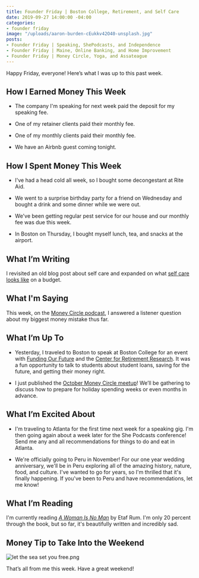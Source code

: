 ```yaml
---
title: Founder Friday | Boston College, Retirement, and Self Care
date: 2019-09-27 14:00:00 -04:00
categories:
- founder friday
image: "/uploads/aaron-burden-cEukkv42O40-unsplash.jpg"
posts:
- Founder Friday | Speaking, ShePodcasts, and Independence
- Founder Friday | Maine, Online Banking, and Home Improvement
- Founder Friday | Money Circle, Yoga, and Assateague
---
```


Happy Friday, everyone! Here’s what I was up to this past week.

## **How I Earned Money This Week**

* The company I'm speaking for next week paid the deposit for my speaking fee.

* One of my retainer clients paid their monthly fee.

* One of my monthly clients paid their monthly fee.

* We have an Airbnb guest coming tonight.

## **How I Spent Money This Week**

* I've had a head cold all week, so I bought some decongestant at Rite Aid.

* We went to a surprise birthday party for a friend on Wednesday and bought a drink and some dinner while we were out. 

* We've been getting regular pest service for our house and our monthly fee was due this week. 

* In Boston on Thursday, I bought myself lunch, tea, and snacks at the airport. 

## **What I’m Writing**

I revisited an old blog post about self care and expanded on what [self care looks like](https://www.maggiegermano.com/blog/how-to-practice-actual-self-care-on-a-budget/) on a budget.

## What I'm Saying

This week, on the [Money Circle podcast](https://www.maggiegermano.com/podcast/my-biggest-money-mistake/), I answered a listener question about my biggest money mistake thus far.

## **What I’m Up To**

* Yesterday, I traveled to Boston to speak at Boston College for an event with [Funding Our Future](https://fundingourfuture.us/) and the [Center for Retirement Research](https://crr.bc.edu/). It was a fun opportunity to talk to students about student loans, saving for the future, and getting their money right.

* I just published the [October Money Circle meetup](https://www.eventbrite.com/e/money-circle-preparing-for-holiday-spending-tickets-72080062407)! We’ll be gathering to discuss how to prepare for holiday spending weeks or even months in advance.

## **What I’m Excited About**

* I'm traveling to Atlanta for the first time next week for a speaking gig. I'm then going again about a week later for the She Podcasts conference! Send me any and all recommendations for things to do and eat in Atlanta.

* We're officially going to Peru in November! For our one year wedding anniversary, we'll be in Peru exploring all of the amazing history, nature, food, and culture. I've wanted to go for years, so I'm thrilled that it's finally happening. If you've been to Peru and have recommendations, let me know!

## **What I’m Reading**

I'm currently reading *[A Woman Is No Man](https://www.goodreads.com/book/show/34313931-a-woman-is-no-man)* by Etaf Rum. I'm only 20 percent through the book, but so far, it's beautifully written and incredibly sad.

## **Money Tip to Take Into the Weekend**

![let the sea set you free.png](/uploads/let%20the%20sea%20set%20you%20free.png)

That’s all from me this week. Have a great weekend!